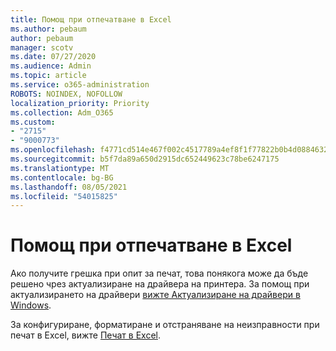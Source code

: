 ```yaml
---
title: Помощ при отпечатване в Excel
ms.author: pebaum
author: pebaum
manager: scotv
ms.date: 07/27/2020
ms.audience: Admin
ms.topic: article
ms.service: o365-administration
ROBOTS: NOINDEX, NOFOLLOW
localization_priority: Priority
ms.collection: Adm_O365
ms.custom:
- "2715"
- "9000773"
ms.openlocfilehash: f4771cd514e467f002c4517789a4ef8f1f77822b0b4d0884632cafb98b60e470
ms.sourcegitcommit: b5f7da89a650d2915dc652449623c78be6247175
ms.translationtype: MT
ms.contentlocale: bg-BG
ms.lasthandoff: 08/05/2021
ms.locfileid: "54015825"
---
```

# <a name="help-with-printing-in-excel"></a>Помощ при отпечатване в Excel

Ако получите грешка при опит за печат, това понякога може да бъде решено чрез актуализиране на драйвера на принтера. За помощ при актуализирането на драйвери [вижте Актуализиране на драйвери в Windows](https://support.microsoft.com/help/4028443/windows-10-update-drivers).

За конфигуриране, форматиране и отстраняване на неизправности при печат в Excel, вижте [Печат в Excel](https://support.office.com/client/9785e791-de6f-48dd-9b0d-899d75c33d69).